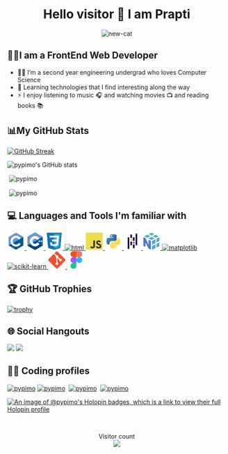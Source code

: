 <h1 align="center"> Hello visitor 👋 I am Prapti</h1> 

<div align="center">
  <!--   <img src="https://media.giphy.com/media/MWSRkVoNaC30A/giphy-downsized-large.gif"/> -->
  <!--   <img src="https://media.giphy.com/media/v1.Y2lkPTc5MGI3NjExZTIxMXVjNXQ2Mmk2N3pjbnFlbHUyZXR2bzZrdTZmeDJ1dmp3a3FpaiZlcD12MV9pbnRlcm5hbF9naWZfYnlfaWQmY3Q9Zw/Cmr1OMJ2FN0B2/g
  iphy.gif" width="400" height="300"/> -->
  
![new-cat](https://github.com/pypimo/pypimo/assets/60395555/39069d52-45fe-4222-9a54-dacb5cb6c353)

</div>

## 🙋‍♀️I am a FrontEnd Web Developer 

- 👩‍💻 I’m a second year engineering undergrad who loves Computer Science
- 🌱 Learning technologies that I find interesting along the way
- ⚡ I enjoy listening to music 🎧 and watching movies 📺 and reading books 📚

## 📊My GitHub Stats
<p align="left">
  <a href="https://git.io/streak-stats"><img src="https://github-readme-streak-stats.herokuapp.com?user=pypimo&theme=dark" alt="GitHub Streak" /></a>
</p>

![pypimo's GitHub stats](https://github-readme-stats.vercel.app/api?username=pypimo&show_icons=true&theme=radical)
<!-- <p align="left">&nbsp;<img align="center" src="https://github-readme-stats.vercel.app/api?username=pypimo&show_icons=true&locale=en" alt="pypimo"/></p> -->
<p align="left">&nbsp;<img align="center" src="https://github-readme-stats.vercel.app/api/top-langs?username=pypimo&show_icons=true&locale=en&layout=compact&theme=radical" alt="pypimo" /></p>
<p align="left">&nbsp;<img align="center" src="https://leetcard.jacoblin.cool/pypimo?theme=light,unicorn" alt="pypimo"/></p>

## 💻 Languages and Tools I'm familiar with
<p align="left">
  <a href="https://www.cprogramming.com/" target="_blank" rel="noreferrer"> <img src="https://raw.githubusercontent.com/devicons/devicon/master/icons/c/c-original.svg" alt="c" width="40" height="40"/> </a>
  <a href="https://www.w3schools.com/cpp/" target="_blank" rel="noreferrer"> <img src="https://raw.githubusercontent.com/devicons/devicon/master/icons/cplusplus/cplusplus-original.svg" alt="cplusplus" width="40" height="40"/> </a> 
  <a href="https://www.w3schools.com/css/" target="_blank" rel="noreferrer"> <img src="https://raw.githubusercontent.com/devicons/devicon/master/icons/css3/css3-original.svg" alt="css3" width="40" height="40"/> </a> 
  <a href="https://developer.mozilla.org/en-US/docs/Web/HTML" target="_blank" rel="noreferrer"> <img src="https://upload.wikimedia.org/wikipedia/commons/3/38/HTML5_Badge.svg" alt="html" width="40" height="40"/> </a> 
  <a href="https://developer.mozilla.org/en-US/docs/Web/JavaScript" target="_blank" rel="noreferrer"> <img src="https://raw.githubusercontent.com/devicons/devicon/master/icons/javascript/javascript-original.svg" alt="javascript" width="40" height="40"/> </a> 
  <a href="https://www.python.org/" target="_blank" rel="noreferrer"> <img src="https://raw.githubusercontent.com/devicons/devicon/master/icons/python/python-original.svg" alt="python" width="40" height="40"/> </a>
  <a href="https://pandas.pydata.org/docs/" target="_blank" rel="noreferrer"> <img src="https://raw.githubusercontent.com/devicons/devicon/master/icons/pandas/pandas-original.svg" alt="pandas" width="40" height="40"/> </a>
  <a href="https://numpy.org/doc/" target="_blank" rel="noreferrer"> <img src="https://raw.githubusercontent.com/devicons/devicon/master/icons/numpy/numpy-original.svg" alt="numpy" width="40" height="40"/> </a>
  <a href="https://www.matplotlib.com/" target="_blank" rel="noreferrer"> <img src="https://seeklogo.com/images/M/matplotlib-logo-7676870AC0-seeklogo.com.png" alt="matplotlib" width="40" height="40"/> </a>
  <a href="https://scikit-learn.org/stable/" target="_blank" rel="noreferrer"> <img src="https://upload.wikimedia.org/wikipedia/commons/0/05/Scikit_learn_logo_small.svg"  alt="scikit-learn" width="40" height="40"/> </a>
<!--   <a href="https://www.kaggle.com/" target="_blank" rel="noreferrer"> <img src="https://raw.githubusercontent.com/devicons/devicon/master/icons/kaggle/kaggle-original.svg" alt="kaggle" width="40" height="40"/> </a> -->
  <a href="https://git-scm.com/doc" target="_blank" rel="noreferrer"> <img src="https://raw.githubusercontent.com/devicons/devicon/master/icons/git/git-original.svg" alt="git" width="40" height="40"/> </a>
  <a href="https://help.figma.com/hc/en-us" target="_blank" rel="noreferrer"> <img src="https://raw.githubusercontent.com/devicons/devicon/master/icons/figma/figma-original.svg" alt="figma" width="40" height="40"/> </a>
<!--   <a href="https://scikit-learn.org/stable/" target="_blank" rel="noreferrer"> <img src="https://raw.githubusercontent.com/devicons/devicon/master/icons/numpy/numpy-original.svg" alt="scikit-learn" width="40" height="40"/> </a> -->
</p>
  

## 🏆 GitHub Trophies

[![trophy](https://github-profile-trophy.vercel.app/?username=pypimo&theme=algolia&no-frame=false&no-bg=false&margin-w=4)](https://github.com/ryo-ma/github-profile-trophy)

## 🌐 Social Hangouts

<p align="left">
  <a href = "https://www.linkedin.com/in/praptibhardwaj/"><img src="https://img.icons8.com/fluent/48/000000/linkedin.png"/></a>
  <a href = "https://www.instagram.com/prapti_bhardwaj/"><img src="https://img.icons8.com/fluent/48/000000/instagram-new.png"/></a>
</p>

## 👩‍💻 Coding profiles

<p align="left">
  <a href="https://www.leetcode.com/pypimo" target="blank"><img align="center" src="https://raw.githubusercontent.com/rahuldkjain/github-profile-readme-generator/master/src/images/icons/Social/leet-code.svg" alt="pypimo" height="30" width="40" /></a>
  <a href="https://auth.geeksforgeeks.org/user/pypimo" target="blank"><img align="center" src="https://raw.githubusercontent.com/rahuldkjain/github-profile-readme-generator/master/src/images/icons/Social/geeks-for-geeks.svg" alt="pypimo" height="30" width="40" /></a>&nbsp;
  <a href="https://codeforces.com/profile/pypimo" target="blank"><img align="center" src="https://raw.githubusercontent.com/rahuldkjain/github-profile-readme-generator/master/src/images/icons/Social/codeforces.svg" alt="pypimo" height="30" width="40" /></a>&nbsp;
  <a href="https://www.codechef.com/users/pypimo"><img align="center" alt="pypimo" height="30" width="40" src="https://gitgud.io/uploads/-/system/group/avatar/12294/cc.png" /></a>
</p>

[![An image of @pypimo's Holopin badges, which is a link to view their full Holopin profile](https://holopin.me/pypimo)](https://holopin.io/@pypimo)

<br>
<p align="center"> 
  Visitor count<br>
  <img src="https://profile-counter.glitch.me/pypimo/count.svg" />
</p>
